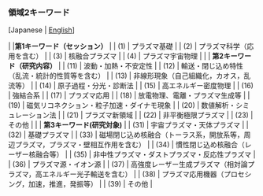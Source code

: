 ### 領域2キーワード

[Japanese | [English](keyword-e.html)]

|     |**第1キーワード（セッション）** |
| (1) | プラズマ基礎 |
| (2) | プラズマ科学（応用を含む） |
| (3) | 核融合プラズマ |
| (4) | プラズマ宇宙物理 |
|     | **第2キーワード（研究内容）** |
| (11) | 波動・加熱・不安定性 |
| (12) | 輸送・閉じ込め特性（乱流・統計的性質等を含む） |
| (13) | 非線形現象（自己組織化，カオス，乱流等） |
| (14) | 原子過程・分光・診断法 |
| (15) | 高エネルギー密度物理 |
| (16) | 強結合系 |
| (17) | プラズマ応用 |
| (18) | 放電物理、電離・プラズマ生成等 |
| (19) | 磁気リコネクション・粒子加速・ダイナモ現象 |
| (20) | 数値解析・シミュレーション法 |
| (21) | プラズマ新領域 |
| (22) | 非平衡極限プラズマ |
| (23) | その他 |
|      | **第3キーワード(研究対象)** |
| (31) | 宇宙プラズマ・天体プラズマ |
| (32) | 基礎プラズマ |
| (33) | 磁場閉じ込め核融合（トーラス系，開放系等，周辺プラズマ，プラズマ・壁相互作用を含む） |
| (34) | 慣性閉じ込め核融合（レーザー核融合等） |
| (35) | 非中性プラズマ・ダストプラズマ・反応性プラズマ |
| (36) | プラズマ源・イオン源 |
| (37) | 高強度レーザー生成プラズマ（相対論プラズマ，高エネルギー光子輸送を含む） |
| (38) | プラズマ応用機器（プロセシング，加速，推進，発振等） |
| (39) | その他 |

